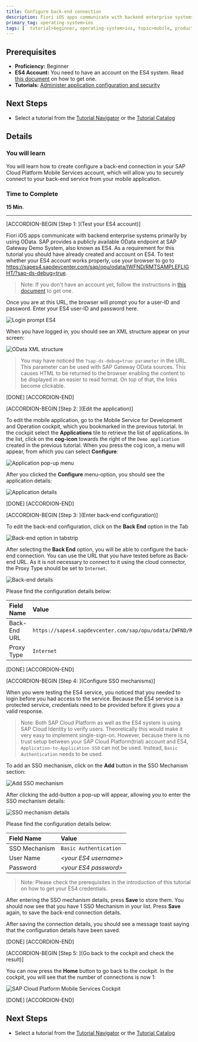 ```yaml
---
title: Configure back-end connection
description: Fiori iOS apps communicate with backend enterprise systems primarily by using OData. In this tutorial you will create a back-end connection to an OData datasource for your application.
primary_tag: operating-system>ios
tags: [  tutorial>beginner, operating-system>ios, topic>mobile, products>sap-cloud-platform ]
---
```

## Prerequisites  
- **Proficiency:** Beginner
- **ES4 Account:** You need to have an account on the ES4 system. Read [this document](https://archive.sap.com/documents/docs/DOC-40986) on how to get one.
- **Tutorials:** [Administer application configuration and security](http://go.sap.com/developer/tutorials.html?fiori-ios-hcpms-application-setup)

## Next Steps
- Select a tutorial from the [Tutorial Navigator](http://go.sap.com/developer/tutorial-navigator.html) or the [Tutorial Catalog](http://go.sap.com/developer/tutorials.html)

## Details
### You will learn  
You will learn how to create configure a back-end connection in your SAP Cloud Platform Mobile Services account, which will allow you to securely connect to your back-end service from your mobile application.

### Time to Complete
**15 Min**.

---


[ACCORDION-BEGIN [Step 1: ](Test your ES4 account)]

Fiori iOS apps communicate with backend enterprise systems primarily by using OData. SAP provides a publicly available OData endpoint at SAP Gateway Demo System, also known as ES4. As a requirement for this tutorial you should have already created and account on ES4. To test whether your ES4 account works properly, use your browser to go to https://sapes4.sapdevcenter.com/sap/opu/odata/IWFND/RMTSAMPLEFLIGHT/?sap-ds-debug=true.

> Note: If you don't have an account yet, follow the instructions in [this document](https://archive.sap.com/documents/docs/DOC-40986) to get one.

Once you are at this URL, the browser will prompt you for a user-ID and password. Enter your ES4 user-ID and password here.

![Login prompt ES4](image-1.png)

When you have logged in, you should see an XML structure appear on your screen:

![OData XML structure](image-2.png)

> You may have noticed the `?sap-ds-debug=true parameter` in the URL. This parameter can be used with SAP Gateway OData sources. This causes HTML to be returned to the browser enabling the content to be displayed in an easier to read format. On top of that, the links become clickable.

[DONE]
[ACCORDION-END]

[ACCORDION-BEGIN [Step 2: ](Edit the application)]

To edit the mobile application, go to the Mobile Service for Development and Operation cockpit, which you bookmarked in the previous tutorial. In the cockpit select the **Applications** tile to retrieve the list of applications. In the list, click on the **cog-icon** towards the right of the `Demo application` created in the previous tutorial. When you press the cog icon, a menu will appear, from which you can select **Configure**:

![Application pop-up menu](image-3.png)

After you clicked the **Configure** menu-option, you should see the application details:

![Application details](image-4.png)

[DONE]
[ACCORDION-END]

[ACCORDION-BEGIN [Step 3: ](Enter back-end configuration)]

To edit the back-end configuration, click on the **Back End** option in the Tab

![Back-end option in tabstrip](image-5.png)

After selecting the **Back End** option, you will be able to configure the back-end connection. You can use the URL that you have tested before as Back-end URL. As it is not necessary to connect to it using the cloud connector, the Proxy Type should be set to `Internet`.

![Back-end details](image-6.png)

Please find the configuration details below:

Field Name                | Value
:-------------            | :-------------
Back-End URL              | `https://sapes4.sapdevcenter.com/sap/opu/odata/IWFND/RMTSAMPLEFLIGHT/`
Proxy Type                | `Internet`

[DONE]
[ACCORDION-END]

[ACCORDION-BEGIN [Step 4: ](Configure SSO mechanisms)]

When you were testing the ES4 service, you noticed that you needed to login before you had access to the service. Because the ES4 service is a protected service, credentials need to be provided before it gives you a valid response.

> Note: Both SAP Cloud Platform as well as the ES4 system is using SAP Cloud Identity to verify users. Theoretically this would make it very easy to implement single-sign-on. However, because there is no trust setup between your SAP Cloud Platform(trial) account and ES4, `Application-to-Application SSO` can not be used. Instead, `Basic Authentication` needs to be used.

To add an SSO mechanism, click on the **Add** button in the SSO Mechanism section:

![Add SSO mechanism](image-7.png)

After clicking the add-button a pop-up will appear, allowing you to enter the SSO mechanism details:

![SSO mechanism details](image-8.png)

Please find the configuration details below:

Field Name                | Value
:-------------            | :-------------
SSO Mechanism             | `Basic Authentication`
User Name                 | *&lt;your ES4 username&gt;*
Password                  | *&lt;your ES4 password&gt;*

> Note: Please check the prerequisites in the introduction of this tutorial on how to get your ES4 credentials.

After entering the SSO mechanism details, press **Save** to store them. You should now see that you have 1 SSO Mechanism in your list. Press **Save** again, to save the back-end connection details.

After saving the connection details, you should see a message toast saying that the configuration details have been saved.

[DONE]
[ACCORDION-END]

[ACCORDION-BEGIN [Step 5: ](Go back to the cockpit and check the result)]

You can now press the **Home** button to go back to the cockpit. In the cockpit, you will see that the number of connections is now 1:

![SAP Cloud Platform Mobile Services Cockpit](image-9.png)

[DONE]
[ACCORDION-END]


## Next Steps
- Select a tutorial from the [Tutorial Navigator](http://go.sap.com/developer/tutorial-navigator.html) or the [Tutorial Catalog](http://go.sap.com/developer/tutorials.html)
